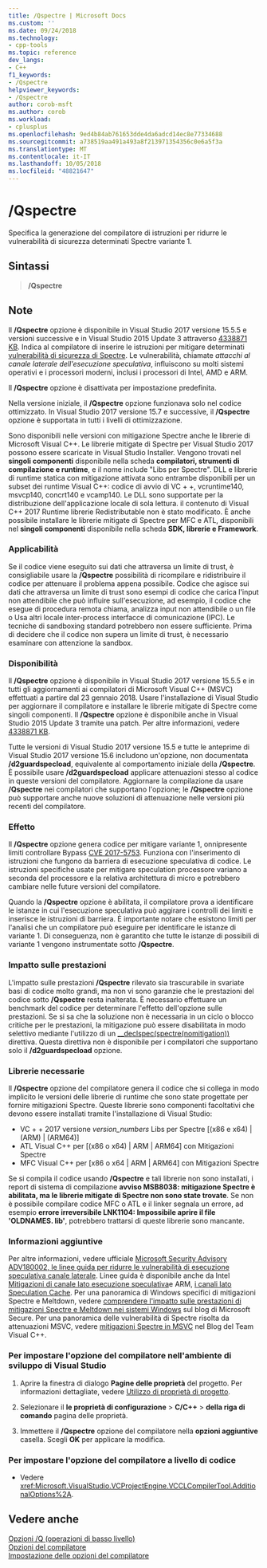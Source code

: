 ```yaml
---
title: /Qspectre | Microsoft Docs
ms.custom: ''
ms.date: 09/24/2018
ms.technology:
- cpp-tools
ms.topic: reference
dev_langs:
- C++
f1_keywords:
- /Qspectre
helpviewer_keywords:
- /Qspectre
author: corob-msft
ms.author: corob
ms.workload:
- cplusplus
ms.openlocfilehash: 9ed4b84ab761653dde4da6adcd14ec8e77334688
ms.sourcegitcommit: a738519aa491a493a8f213971354356c0e6a5f3a
ms.translationtype: MT
ms.contentlocale: it-IT
ms.lasthandoff: 10/05/2018
ms.locfileid: "48821647"
---
```

# <a name="qspectre"></a>/Qspectre

Specifica la generazione del compilatore di istruzioni per ridurre le vulnerabilità di sicurezza determinati Spectre variante 1.

## <a name="syntax"></a>Sintassi

> **/Qspectre**

## <a name="remarks"></a>Note

Il **/Qspectre** opzione è disponibile in Visual Studio 2017 versione 15.5.5 e versioni successive e in Visual Studio 2015 Update 3 attraverso [4338871 KB](https://support.microsoft.com/en-us/help/4338871/visual-studio-2015-update-3-spectre-variant-1-toolset-qspectre). Indica al compilatore di inserire le istruzioni per mitigare determinati [vulnerabilità di sicurezza di Spectre](https://spectreattack.com/spectre.pdf). Le vulnerabilità, chiamate *attacchi al canale laterale dell'esecuzione speculativa*, influiscono su molti sistemi operativi e i processori moderni, inclusi i processori di Intel, AMD e ARM.

Il **/Qspectre** opzione è disattivata per impostazione predefinita.

Nella versione iniziale, il **/Qspectre** opzione funzionava solo nel codice ottimizzato. In Visual Studio 2017 versione 15.7 e successive, il **/Qspectre** opzione è supportata in tutti i livelli di ottimizzazione. 

Sono disponibili nelle versioni con mitigazione Spectre anche le librerie di Microsoft Visual C++. Le librerie mitigate di Spectre per Visual Studio 2017 possono essere scaricate in Visual Studio Installer. Vengono trovati nel **singoli componenti** disponibile nella scheda **compilatori, strumenti di compilazione e runtime**, e il nome include "Libs per Spectre". DLL e librerie di runtime statica con mitigazione attivata sono entrambe disponibili per un subset dei runtime Visual C++: codice di avvio di VC + +, vcruntime140, msvcp140, concrt140 e vcamp140. Le DLL sono supportate per la distribuzione dell'applicazione locale di sola lettura. il contenuto di Visual C++ 2017 Runtime librerie Redistributable non è stato modificato. È anche possibile installare le librerie mitigate di Spectre per MFC e ATL, disponibili nel **singoli componenti** disponibile nella scheda **SDK, librerie e Framework**.

### <a name="applicability"></a>Applicabilità

Se il codice viene eseguito sui dati che attraversa un limite di trust, è consigliabile usare la **/Qspectre** possibilità di ricompilare e ridistribuire il codice per attenuare il problema appena possibile. Codice che agisce sui dati che attraversa un limite di trust sono esempi di codice che carica l'input non attendibile che può influire sull'esecuzione, ad esempio, il codice che esegue di procedura remota chiama, analizza input non attendibile o un file o Usa altri locale inter-process interfacce di comunicazione (IPC). Le tecniche di sandboxing standard potrebbero non essere sufficiente. Prima di decidere che il codice non supera un limite di trust, è necessario esaminare con attenzione la sandbox.

### <a name="availability"></a>Disponibilità

Il **/Qspectre** opzione è disponibile in Visual Studio 2017 versione 15.5.5 e in tutti gli aggiornamenti ai compilatori di Microsoft Visual C++ (MSVC) effettuati a partire dal 23 gennaio 2018. Usare l'installazione di Visual Studio per aggiornare il compilatore e installare le librerie mitigate di Spectre come singoli componenti. Il **/Qspectre** opzione è disponibile anche in Visual Studio 2015 Update 3 tramite una patch. Per altre informazioni, vedere [4338871 KB](https://support.microsoft.com/help/4338871).

Tutte le versioni di Visual Studio 2017 versione 15.5 e tutte le anteprime di Visual Studio 2017 versione 15.6 includono un'opzione, non documentata **/d2guardspecload**, equivalente al comportamento iniziale della **/Qspectre**. È possibile usare **/d2guardspecload** applicare attenuazioni stesso al codice in queste versioni del compilatore. Aggiornare la compilazione da usare **/Qspectre** nei compilatori che supportano l'opzione; le **/Qspectre** opzione può supportare anche nuove soluzioni di attenuazione nelle versioni più recenti del compilatore.

### <a name="effect"></a>Effetto

Il **/Qspectre** opzione genera codice per mitigare variante 1, onnipresente limiti controllare Bypass [CVE 2017-5753](https://nvd.nist.gov/vuln/detail/CVE-2017-5753). Funziona con l'inserimento di istruzioni che fungono da barriera di esecuzione speculativa di codice. Le istruzioni specifiche usate per mitigare speculation processore variano a seconda del processore e la relativa architettura di micro e potrebbero cambiare nelle future versioni del compilatore.

Quando la **/Qspectre** opzione è abilitata, il compilatore prova a identificare le istanze in cui l'esecuzione speculativa può aggirare i controlli dei limiti e inserisce le istruzioni di barriera. È importante notare che esistono limiti per l'analisi che un compilatore può eseguire per identificare le istanze di variante 1. Di conseguenza, non è garantito che tutte le istanze di possibili di variante 1 vengono instrumentate sotto **/Qspectre**.

### <a name="performance-impact"></a>Impatto sulle prestazioni

L'impatto sulle prestazioni **/Qspectre** rilevato sia trascurabile in svariate basi di codice molto grandi, ma non vi sono garanzie che le prestazioni del codice sotto **/Qspectre** resta inalterata. È necessario effettuare un benchmark del codice per determinare l'effetto dell'opzione sulle prestazioni. Se si sa che la soluzione non è necessaria in un ciclo o blocco critiche per le prestazioni, la mitigazione può essere disabilitata in modo selettivo mediante l'utilizzo di un [__declspec(spectre(nomitigation))](../../cpp/spectre.md) direttiva. Questa direttiva non è disponibile per i compilatori che supportano solo il **/d2guardspecload** opzione.

### <a name="required-libraries"></a>Librerie necessarie

Il **/Qspectre** opzione del compilatore genera il codice che si collega in modo implicito le versioni delle librerie di runtime che sono state progettate per fornire mitigazioni Spectre. Queste librerie sono componenti facoltativi che devono essere installati tramite l'installazione di Visual Studio:

- VC + + 2017 versione *version_numbers* Libs per Spectre \[(x86 e x64) | (ARM) | (ARM64)]
- ATL Visual C++ per \[(x86 o x64) | ARM | ARM64] con Mitigazioni Spectre
- MFC Visual C++ per \[x86 o x64 | ARM | ARM64] con Mitigazioni Spectre

Se si compila il codice usando **/Qspectre** e tali librerie non sono installati, i report di sistema di compilazione **avviso MSB8038: mitigazione Spectre è abilitata, ma le librerie mitigate di Spectre non sono state trovate**. Se non è possibile compilare codice MFC o ATL e il linker segnala un errore, ad esempio **errore irreversibile LNK1104: Impossibile aprire il file 'OLDNAMES. lib'**, potrebbero trattarsi di queste librerie sono mancante.

### <a name="additional-information"></a>Informazioni aggiuntive

Per altre informazioni, vedere ufficiale [Microsoft Security Advisory ADV180002, le linee guida per ridurre le vulnerabilità di esecuzione speculativa canale laterale](https://portal.msrc.microsoft.com/en-US/security-guidance/advisory/ADV180002). Linee guida è disponibile anche da Intel [Mitigazioni di canale lato esecuzione speculativa](https://software.intel.com/sites/default/files/managed/c5/63/336996-Speculative-Execution-Side-Channel-Mitigations.pdf)e ARM, [i canali lato Speculation Cache](https://developer.arm.com/-/media/Files/pdf/Cache_Speculation_Side-channels.pdf). Per una panoramica di Windows specifici di mitigazioni Spectre e Meltdown, vedere [comprendere l'impatto sulle prestazioni di mitigazioni Spectre e Meltdown nei sistemi Windows](https://cloudblogs.microsoft.com/microsoftsecure/2018/01/09/understanding-the-performance-impact-of-spectre-and-meltdown-mitigations-on-windows-systems/) sul blog di Microsoft Secure. Per una panoramica delle vulnerabilità di Spectre risolta da attenuazioni MSVC, vedere [mitigazioni Spectre in MSVC](https://blogs.msdn.microsoft.com/vcblog/2018/01/15/spectre-mitigations-in-msvc./) nel Blog del Team Visual C++.

### <a name="to-set-this-compiler-option-in-the-visual-studio-development-environment"></a>Per impostare l'opzione del compilatore nell'ambiente di sviluppo di Visual Studio

1. Aprire la finestra di dialogo **Pagine delle proprietà** del progetto. Per informazioni dettagliate, vedere [Utilizzo di proprietà di progetto](../../ide/working-with-project-properties.md).

1. Selezionare il **le proprietà di configurazione** > **C/C++** > **della riga di comando** pagina delle proprietà.

1. Immettere il **/Qspectre** opzione del compilatore nella **opzioni aggiuntive** casella. Scegli **OK** per applicare la modifica.

### <a name="to-set-this-compiler-option-programmatically"></a>Per impostare l'opzione del compilatore a livello di codice

- Vedere <xref:Microsoft.VisualStudio.VCProjectEngine.VCCLCompilerTool.AdditionalOptions%2A>.

## <a name="see-also"></a>Vedere anche

[Opzioni /Q (operazioni di basso livello)](../../build/reference/q-options-low-level-operations.md)<br/>
[Opzioni del compilatore](../../build/reference/compiler-options.md)<br/>
[Impostazione delle opzioni del compilatore](../../build/reference/setting-compiler-options.md)
